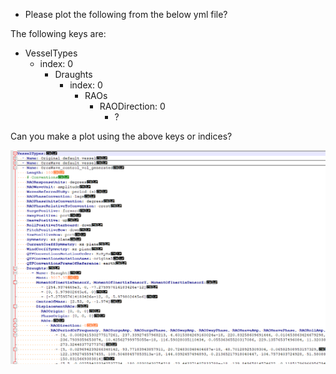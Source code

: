 - Please plot the following from the below yml file?

The following keys are:
 - VesselTypes
   - index: 0
     - Draughts
       - index: 0
         - RAOs
           - RAODirection: 0
             - ?

Can you make a plot using the above keys or indices?

![alt text](yml_to_plot_1_objective.PNG)